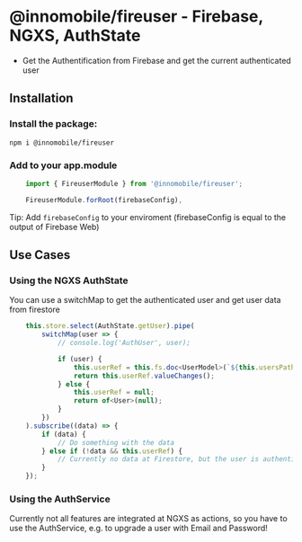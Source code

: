 # @innomobile/fireuser - Firebase, NGXS, AuthState

- Get the Authentification from Firebase and get the current authenticated user

## Installation

### Install the package:

`npm i @innomobile/fireuser`

### Add to your app.module

```ts
    import { FireuserModule } from '@innomobile/fireuser';

    FireuserModule.forRoot(firebaseConfig),
```

Tip: Add ``firebaseConfig`` to your enviroment (firebaseConfig is equal to the output of Firebase Web)


## Use Cases

### Using the NGXS AuthState

You can use a switchMap to get the authenticated user and get user data from firestore

```ts
    this.store.select(AuthState.getUser).pipe(
        switchMap(user => {
            // console.log('AuthUser', user);

            if (user) {
                this.userRef = this.fs.doc<UserModel>(`${this.usersPath}/${user.uid}`);
                return this.userRef.valueChanges();
            } else {
                this.userRef = null;
                return of<User>(null);
            }
        })
    ).subscribe((data) => {
        if (data) {
            // Do something with the data
        } else if (!data && this.userRef) {
            // Currently no data at Firestore, but the user is authenticated
        }
    });
```

### Using the AuthService

Currently not all features are integrated at NGXS as actions, so you have to use the AuthService, e.g. to upgrade a user with Email and Password!